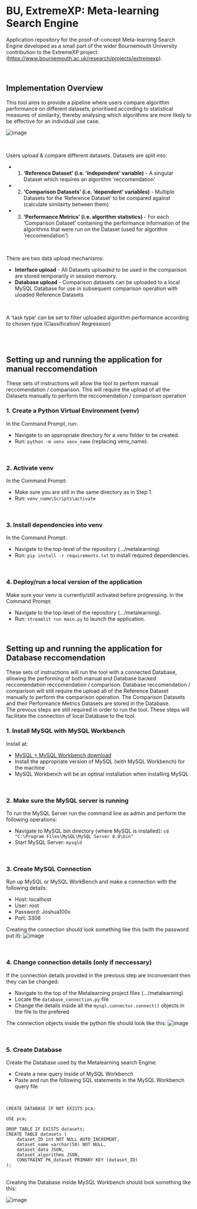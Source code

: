 # BU, ExtremeXP: Meta-learning Search Engine
Application repository for the proof-of-concept Meta-learning Search Engine developed as a small part of the wider Bournemouth University contribution to the ExtremeXP project.
(https://www.bournemouth.ac.uk/research/projects/extremexp).

<br>

## Implementation Overview
This tool aims to provide a pipeline where users compare algorithm performance on different datasets, prioritised according to statistical measures of similarity, thereby analysing which algorithms are more likely to be effective for an individual use case.
<br>

![image](https://github.com/user-attachments/assets/bc999c48-470f-46ac-9fd1-b4ed9227feb2)

<br>

Users upload & compare different datasets. Datasets are split into:
- 1. **‘Reference Dataset’ (i.e. ‘independent’ variable)** - A singular Dataset which requires an algorithm 'reccomendation'
- 2. **‘Comparison Datasets’ (i.e. ‘dependent’ variables)** - Multiple Datasets for the ‘Reference Dataset’ to be compared against (calculate similairty between them)
- 3. **‘Performance Metrics’ (i.e. algorithm statistics)** - For each ‘Comparison Dataset’ containing the performance information of the algorithms that were run on the Dataset (used for algorithm 'reccomendation')

<br>

There are two data upload mechanisms:
- **Interface upload** - All Datasets uploaded to be used in the comparison are stored temporarily in session memory.
- **Database upload** - Comparison datasets can be uploaded to a local MySQL Database for use in subsequent comparison operation with uloaded Reference Datasets

<br>

A ‘task type’ can be set to filter uploaded algorithm performance according to chosen type (Classification/ Regression)

<br>
<br>

## Setting up and running the application for manual reccomendation
These sets of instructions will allow the tool to perform manual reccomendation / comparison. This will require the upload of all the Datasets manually to perform the reccomendation / comparison operation

### 1. Create a Python Virtual Environment (venv)
In the Command Prompt, run:
  - Navigate to an appropriate directory for a venv folder to be created.
  - Run: `python -m venv venv_name` (replacing venv_name).
<br>


### 2. Activate venv
In the Command Prompt:
  - Make sure you are still in the same directory as in Step 1.
  - Run: `venv_name\Scripts\activate`
<br>


### 3. Install dependencies into venv
In the Command Prompt:
  - Navigate to the top-level of the repository (.../metalearning)
  - Run: `pip install -r requirements.txt` to install required dependencies.
<br>


### 4. Deploy/run a local version of the application
Make sure your venv is currently/still activated before progressing.
In the Command Prompt:
  - Navigate to the top-level of the repository (.../metalearning).
  - Run: `streamlit run main.py` to launch the application.
<br>



## Setting up and running the application for Database reccomendation
These sets of instructions will run the tool with a connected Database, allowing the performing of both manual and Database backed reccomendation reccomendation / comparison. Database reccomendation / comparison will still require the upload all of the Reference Dataset manually to perform the comparison operation. The Comparison Datasets and their Performance Metrics Datasets are stored in the Database.
<br>
The prevous steps are still required in order to run the tool. These steps will facilitate the connection of local Database to the tool.

### 1. Install MySQL with MySQL Workbench
Install at:
  - [MySQL + MySQL Workbench download](https://dev.mysql.com/downloads/installer/)
  - Install the appropriate version of MySQL (with MySQL Workbench) for the machine
  - MySQL Workbench will be an optinal installation when installing MySQL
<br>


### 2. Make sure the MySQL server is running
To run the MySQL Server run the command line as admin and perform the following operations:
  - Navigate to MySQL bin directory (where MySQL is installed): `cd "C:\Program Files\MySQL\MySQL Server 8.0\bin"`
  - Start MySQL Server: `mysqld`
<br>


### 3. Create MySQL Connection
Run up MySQL or MySQL WorkBench and make a connection with the following details:
  - Host: localhost
  - User: root
  - Password: Joshua100x
  - Port: 3306

Creating the connection should look something like this (with the password put it):
![image](https://github.com/user-attachments/assets/1f8178f0-ade2-4cee-8753-ab79aa3a869c)

<br>


### 4. Change connection details (only if neccessary)
If the connection details provided in the previous step are inconveniant then they can be changed:
  - Navigate to the top of the Metalearning project files (.../metalearning)
  - Locate the `database_connection.py` file
  - Change the details inside all the `mysql.connector.connect()` objects in the file to the prefered

The connection objects inside the python file should look like this:
![image](https://github.com/user-attachments/assets/3a6dddad-7df8-4f1c-ae48-b7beb8efd63d)

<br>


### 5. Create Database
Create the Database used by the Metalearning search Engine:
  - Create a new query inside of MySQL Workbench
  - Paste and run the following SQL statements in the MySQL Workbench query file
<br>

```
CREATE DATABASE IF NOT EXISTS pca;

USE pca;

DROP TABLE IF EXISTS datasets;
CREATE TABLE datasets (
    dataset_ID int NOT NULL AUTO_INCREMENT,
    dataset_name varchar(50) NOT NULL,
    dataset_data JSON,
    dataset_algorithms JSON,
    CONSTRAINT PK_dataset PRIMARY KEY (dataset_ID)
);
```

<br>
Creating the Database inside MySQL Workbench should look something like this:

![image](https://github.com/user-attachments/assets/47b2d63f-79c5-4575-bce5-467411bbf2d4)


<br>

